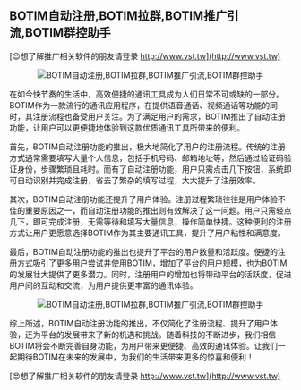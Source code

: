 ## **BOTIM自动注册,BOTIM拉群,BOTIM推广引流,BOTIM群控助手**

[😍想了解推广相关软件的朋友请登录 http://www.vst.tw](http://www.vst.tw)

 <center><img src="https://vst.tw/MP4/tuiguang/png/8.png" alt="BOTIM自动注册,BOTIM拉群,BOTIM推广引流,BOTIM群控助手"></center>

在如今快节奏的生活中，高效便捷的通讯工具成为人们日常不可或缺的一部分。BOTIM作为一款流行的通讯应用程序，在提供语音通话、视频通话等功能的同时，其注册流程也备受用户关注。为了满足用户的需求，BOTIM推出了自动注册功能，让用户可以更便捷地体验到这款优质通讯工具所带来的便利。

首先，BOTIM自动注册功能的推出，极大地简化了用户的注册流程。传统的注册方式通常需要填写大量个人信息，包括手机号码、邮箱地址等，然后通过验证码验证身份，步骤繁琐且耗时。而有了自动注册功能，用户只需点击几下按钮，系统即可自动识别并完成注册，省去了繁杂的填写过程，大大提升了注册效率。

其次，BOTIM自动注册功能还提升了用户体验。注册过程繁琐往往是用户体验不佳的重要原因之一，而自动注册功能的推出则有效解决了这一问题。用户只需轻点几下，即可完成注册，无需等待和填写大量信息，操作简单快捷。这种便利的注册方式让用户更愿意选择BOTIM作为其主要通讯工具，提升了用户粘性和满意度。

最后，BOTIM自动注册功能的推出也提升了平台的用户数量和活跃度。便捷的注册方式吸引了更多用户尝试并使用BOTIM，增加了平台的用户规模，也为BOTIM的发展壮大提供了更多潜力。同时，注册用户的增加也将带动平台的活跃度，促进用户间的互动和交流，为用户提供更丰富的通讯体验。

 <center><img src="https://vst.tw/MP4/tuiguang/png/5.png" alt="BOTIM自动注册,BOTIM拉群,BOTIM推广引流,BOTIM群控助手"></center>

综上所述，BOTIM自动注册功能的推出，不仅简化了注册流程、提升了用户体验，还为平台的发展带来了新的机遇和挑战。随着科技的不断进步，我们相信BOTIM将会不断完善自身功能，为用户带来更便捷、高效的通讯体验。让我们一起期待BOTIM在未来的发展中，为我们的生活带来更多的惊喜和便利！

[😍想了解推广相关软件的朋友请登录 http://www.vst.tw](http://www.vst.tw)



